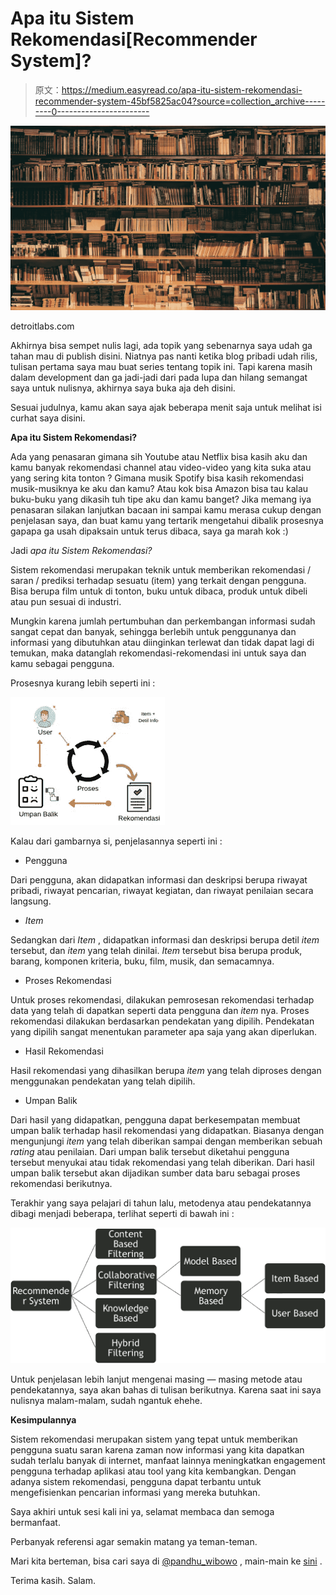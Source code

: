 # Apa itu Sistem Rekomendasi[Recommender System]?

> 原文：<https://medium.easyread.co/apa-itu-sistem-rekomendasi-recommender-system-45bf5825ac04?source=collection_archive---------0----------------------->

![](img/6d60a77b0d857b7b52ff171179a31d9c.png)

detroitlabs.com

Akhirnya bisa sempet nulis lagi, ada topik yang sebenarnya saya udah ga tahan mau di publish disini. Niatnya pas nanti ketika blog pribadi udah rilis, tulisan pertama saya mau buat series tentang topik ini. Tapi karena masih dalam development dan ga jadi-jadi dari pada lupa dan hilang semangat saya untuk nulisnya, akhirnya saya buka aja deh disini.

Sesuai judulnya, kamu akan saya ajak beberapa menit saja untuk melihat isi curhat saya disini.

**Apa itu Sistem Rekomendasi?**

Ada yang penasaran gimana sih Youtube atau Netflix bisa kasih aku dan kamu banyak rekomendasi channel atau video-video yang kita suka atau yang sering kita tonton ? Gimana musik Spotify bisa kasih rekomendasi musik-musiknya ke aku dan kamu? Atau kok bisa Amazon bisa tau kalau buku-buku yang dikasih tuh tipe aku dan kamu banget? Jika memang iya penasaran silakan lanjutkan bacaan ini sampai kamu merasa cukup dengan penjelasan saya, dan buat kamu yang tertarik mengetahui dibalik prosesnya gapapa ga usah dipaksain untuk terus dibaca, saya ga marah kok :)

Jadi *apa itu Sistem Rekomendasi?*

Sistem rekomendasi merupakan teknik untuk memberikan rekomendasi / saran / prediksi terhadap sesuatu (item) yang terkait dengan pengguna. Bisa berupa film untuk di tonton, buku untuk dibaca, produk untuk dibeli atau pun sesuai di industri.

Mungkin karena jumlah pertumbuhan dan perkembangan informasi sudah sangat cepat dan banyak, sehingga berlebih untuk penggunanya dan informasi yang dibutuhkan atau diinginkan terlewat dan tidak dapat lagi di temukan, maka datanglah rekomendasi-rekomendasi ini untuk saya dan kamu sebagai pengguna.

Prosesnya kurang lebih seperti ini :

![](img/82370f1a69aa4ad44d0b1c40e3846e1e.png)

Kalau dari gambarnya si, penjelasannya seperti ini :

*   Pengguna

Dari pengguna, akan didapatkan informasi dan deskripsi berupa riwayat pribadi, riwayat pencarian, riwayat kegiatan, dan riwayat penilaian secara langsung.

*   *Item*

Sedangkan dari *Item* , didapatkan informasi dan deskripsi berupa detil *item* tersebut, dan *item* yang telah dinilai. *Item* tersebut bisa berupa produk, barang, komponen kriteria, buku, film, musik, dan semacamnya.

*   Proses Rekomendasi

Untuk proses rekomendasi, dilakukan pemrosesan rekomendasi terhadap data yang telah di dapatkan seperti data pengguna dan *item* nya. Proses rekomendasi dilakukan berdasarkan pendekatan yang dipilih. Pendekatan yang dipilih sangat menentukan parameter apa saja yang akan diperlukan.

*   Hasil Rekomendasi

Hasil rekomendasi yang dihasilkan berupa *item* yang telah diproses dengan menggunakan pendekatan yang telah dipilih.

*   Umpan Balik

Dari hasil yang didapatkan, pengguna dapat berkesempatan membuat umpan balik terhadap hasil rekomendasi yang didapatkan. Biasanya dengan mengunjungi *item* yang telah diberikan sampai dengan memberikan sebuah *rating* atau penilaian. Dari umpan balik tersebut diketahui pengguna tersebut menyukai atau tidak rekomendasi yang telah diberikan. Dari hasil umpan balik tersebut akan dijadikan sumber data baru sebagai proses rekomendasi berikutnya.

Terakhir yang saya pelajari di tahun lalu, metodenya atau pendekatannya dibagi menjadi beberapa, terlihat seperti di bawah ini :

![](img/f88ef8b576f92bfa2695c14b56035487.png)

Untuk penjelasan lebih lanjut mengenai masing — masing metode atau pendekatannya, saya akan bahas di tulisan berikutnya. Karena saat ini saya nulisnya malam-malam, sudah ngantuk ehehe.

**Kesimpulannya**

Sistem rekomendasi merupakan sistem yang tepat untuk memberikan pengguna suatu saran karena zaman now informasi yang kita dapatkan sudah terlalu banyak di internet, manfaat lainnya meningkatkan engagement pengguna terhadap aplikasi atau tool yang kita kembangkan. Dengan adanya sistem rekomendasi, pengguna dapat terbantu untuk mengefisienkan pencarian informasi yang mereka butuhkan.

Saya akhiri untuk sesi kali ini ya, selamat membaca dan semoga bermanfaat.

Perbanyak referensi agar semakin matang ya teman-teman.

Mari kita berteman, bisa cari saya di [@pandhu_wibowo](https://twitter.com/pandhu_wibowo) , main-main ke [sini](https://www.instagram.com/pandhu.wibowo/) .

Terima kasih. Salam.